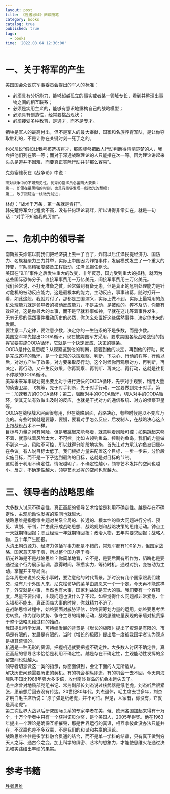 ```yaml
---
layout: post
title: 《胜者思维》阅读随笔
category: books
catalog: true
published: true
tags:
  - books
time: '2022.08.04 12:30:00'
---
```

# 一、关于将军的产生
美国国会众议院军事委员会提出的军人的标准：
- 必须具有分析能力，能够超越孤立的事实或者某一领域专长，看到并整理出事物之间的相互联系；
- 必须是实用主义的，能够有意识地重构自己的战略模型；
- 必须具有创造性，经常要挑战现状；
- 必须接受多种教育，是通才，而不是专才。

牺牲是军人的最高付出，但不是军人的最大奉献，国家和名族养育军队，是让你夺取胜利的，不是让你在关键时刻一死了之的。

约米尼说“假如让我考核选拔将才，那些能够把敌人行动判断得清清楚楚的人，我会把他们列在第一等；而对于深通战略理论的人只能摆在次一等。因为理论讲起来头头是道并不困难，而要真正实际行动并非那么容易”。

克劳塞维茨在《战争论》中说：
```
面对战争中的不可预见性，优秀的指挥员必备两大要素：
第一，即便在最黑暗的时刻，也具有能够发现一线微光的慧眼；
第二，敢于跟随这一线微光前进；
```
林彪：“战术千万条，第一条就是肯打”。  
韩先楚将军文化程度不高，没有任何理论羁绊，所以讲得非常实在，就是一句话：“对手不知道我的厉害”。

# 二、危机中的领导者
南斯拉夫炸馆以前我们把经济搞上去一了百了，炸馆以后江泽民提经济力、国防力、名族凝聚力三力并举，实际上中国因为炸馆事件，发展模式发生了一个重大的转变，军队高精密度装备工程启动，江泽民担任组长。  
美国在“9.11”事件之后发生重大的改变，十年反恐，国力受到重大的损耗，就因为这些国际恐怖分子。直接军事费用一万亿美元，间接军事费用三万亿美元。  
我们经常说，不打无准备之仗，经常做到有备无患，但是真正的危机处理能力是针对危机的被动反应能力，这是最根本的能力。主动反应，事事诸葛，随时打开一看，如此这般，我就对付了，那都是三国演义，实际上做不到。实际上最常用的危机处理能力就是领导者的被动反应能力，不是主动，是被动的。猝不及防，你能有效应对，这是你最大的本事，而不是早就料事如神，早就在这儿等着事件发生。  
无穷无尽的偶然事件推动历史的必然，你怎么处置好这些偶然事件，决定你未来的发展。  
要注意二八定律，要注意少数，决定你的一生链条的不是多数，而是少数。  
美国空军率先提出OODA循环，现在被美国军方采用，要求美国各级战略战役的指挥官要实施OODA循环，它就是一个快速反应、决策的链条。  
OODA是什么意思呢？从观察这到他的判断，接着到他的决定，再到他的行动，就是完成这样的循环，是一个正常的决策观察、判断、下决心、行动的程序，行动以后，对对方产生了效果。对方要采取反行动，这个时候你再观察对方，再判断，再决定，再行动，又产生反效果，你再观察、再判断、再决定、再行动，这就是往复不停歇的OODA循环。  
美军未来军事规划提出要比对手进行更快的OODA循环，先于对手观察，利用大量的侦查卫星、飞机等，先于对手判断，先于对手行动，一定要做到先于对手。第一：加速我方的OODA循环；第二，阻断对手的OODA循环，切入对手的OODA循环，使其无法有效做出及时的反应，也就是干扰对方的通信系统、对方的侦察卫星等。  
OODA在战役战术层面很有用，但在战略层面，战略决心，有些时候是以不变应万变的。有些时候就是要静，要慢，要看对手怎么反应，后发制人，在战略决心这点上跟战役战术不一样。  
目标与力量之间有风险，但是我跳起来能够着，就意味着风险可控；如果跳起来够不着，就意味着风险太大，不可控。比如占领钓鱼岛、控制钓鱼岛，我们的力量做不到这一点，风险不可控，所以就得分阶段地实施，首先让对方承认钓鱼岛归属存在争议。有人说目标太低了。我们根据力量来配置这个目标，一步一步来，分阶段实施目标，而不是一下子达到最终的目标，这就是对目标的节制。  
这就善于利用不确定性，情况越明了，不确定性越小，领导艺术发挥的空间也越小，反之，不确定性越大，领导艺术发挥的空间也就越大。  

# 三、领导者的战略思维
大多数人讨厌不确定性，真正高超的领导艺术恰恰是利用不确定性。越是存在不确定性，主观能动性发挥的空间也就越大。  
战略思维是指思维主题对关系全局的、长远的、根本性的重大问题进行分析、预见、谋划、研判，并由此形成战略思想、战略规划和战略决策的思维活动。钟点工一天就期待回报；职业经理一年就期待回报；政治人物，五年内要求回报；战略人物，五十年产生回报。  
大清王朝资源力、经济力包括军事力都是不错的，常规军都有100多万，但国家战略、国家意志等于零，所以整个国力等于零。  
韬光养晦是不是战略思维？你简单地看，它不是，是要后面有所作为，韬晦也是要通过这个行为展示低调，赢得时间，积攒实力，等待时机，通过对抗，变被动为主动，掌握并主导局面。  
当年周恩来说外交无小事时，要注意他的时代背景。那时没有几个国家跟我们建交，没有几个外国人来，尼克松访华的菜单由周恩来一个一个定。今天再不能这样了，外交就是小事，当然也有大事，国家利益就是天大的事。我们要有一个容错度，尽量不要出错，出现问题也没什么了不起。如果觉得什么问题都非常紧急、什么错都不能出，真正面临大事的时候，你就精力不济了。  
在战略思维过程中，始终要面对威胁评估，始终要筹划力量的运用，始终要思考优劣转换。作为谋取优势、争夺主导的精神活动，战略思维较量表现的矛盾对抗贯穿于整个战略思维过程的始终。  
我国提出科学发展、可持续发展的背景是《增长的极限》提出了资源是有限的、市场是有限的，发展是有限的。当时《增长的极限》提出后一度被我国学者认为观点是极其荒谬的。  
机遇是一种无形的资源，把握机遇就要把握不确定性。大多数人讨厌不确定性，真正高超的领导艺术恰恰是利用不确定性。越是存在不确定性，主观能动性发挥的余留空间也就越大。  
领导者切忌做这一类的指示，你面面俱到，会让下面的人无所适从。  
解决历史问题需要历史的契机。有的机会稍纵即逝，有的机会一去不回，今天南海舰队不知比1988年强大多少倍，收付南沙群岛的机会永远失去了。  
毛主席曾对地质部党组书记、常务副部长刘杰说过核武器是纸老虎，刘杰听后很紧张，思前想后回去没有传达。20世纪80年代，刘杰退休，毛主席去世多年，刘杰才明白毛主席所说：“原子弹是纸老虎，并不可怕。但是，人家有，你没有，它就是真老虎”。  
第二次世界大战以后研究国际关系的专家学者在美、俄、欧洲各国加起来得有十万个，十万个学者中只有一个获得诺贝尔奖，是个美国人，2005年得奖。他在1963年提出一个理论是确保互相摧毁，那是世界运行的真谛，相互拿彼此没办法只能共存，不双赢也差不多双赢，不是我们的和谐和共赢的理论。  
战略思维往往是多学科融合贯通的结合，而不是单一学科的结晶，只有真正做到穷天人之际、通古今之变，加上科学的缜密、艺术的想象力，才能使思维火花通过决策和实践结出丰硕的果实。
# 参考书籍
[胜者思维](https://book.douban.com/subject/27038434/)

